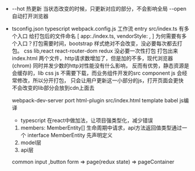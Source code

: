 - --hot 热更新 
当状态改变的时候，只更新对应的部分，不会影响全局
  --open 自动打开浏览器

- tsconfig.json       typescript
  webpack.config.js   工作流
    entry src/index.ts 
        有多个入口 给打包后的文件命名
        [
            app:./index.ts,
            vendorStyle: ,
        ] 
        为何需要有多个入口？打包需要时间，bootstrap 样式绝对不会改变，没必要每次都去打包。
        css lib,react react-router-dom redux
        没必要一次性打包
        打包出来 index.html 两个文件，http请求数增加了，但是加的不多，现代浏览器(chrom) 同时并发少数的http对性能没有什么影响，
        反而有优势，静态资源是会缓存的，lib css js 不需要下载，而业务组件开发的src component js 会经常修改，所以分开打包，
        只会让用户更新这一小部分的js，打开页面会更快
        不会改变的lib部分会放到cdn上面去

    webpack-dev-server  port
    html-plugin src/index.html template
    babel               js编译

  - typescript 在react中做加法，让项目强类型化，减少错误
  1. members: MemberEntity[]
  生命周期中请求，api方法返回值类型通过一个 interface MemberEntity 先声明定义
  2. model层
  3. api层
  

  common input ,button
  form => page(redux state) => pageContainer
  
